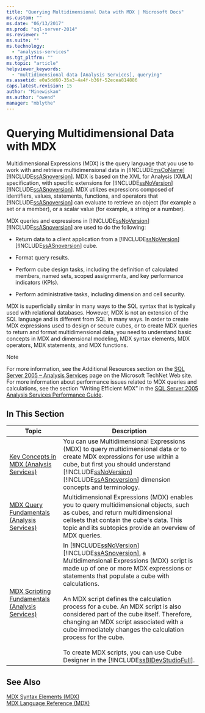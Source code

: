 ```yaml
---
title: "Querying Multidimensional Data with MDX | Microsoft Docs"
ms.custom: ""
ms.date: "06/13/2017"
ms.prod: "sql-server-2014"
ms.reviewer: ""
ms.suite: ""
ms.technology: 
  - "analysis-services"
ms.tgt_pltfrm: ""
ms.topic: "article"
helpviewer_keywords: 
  - "multidimensional data [Analysis Services], querying"
ms.assetid: e0a5dd60-35a3-4a4f-b36f-52ecea814886
caps.latest.revision: 15
author: "Minewiskan"
ms.author: "owend"
manager: "mblythe"
---
```

# Querying Multidimensional Data with MDX
  Multidimensional Expressions (MDX) is the query language that you use to work with and retrieve multidimensional data in [!INCLUDE[msCoName](../../../includes/msconame-md.md)] [!INCLUDE[ssASnoversion](../../../includes/ssasnoversion-md.md)]. MDX is based on the XML for Analysis (XMLA) specification, with specific extensions for [!INCLUDE[ssNoVersion](../../../includes/ssnoversion-md.md)] [!INCLUDE[ssASnoversion](../../../includes/ssasnoversion-md.md)]. MDX utilizes expressions composed of identifiers, values, statements, functions, and operators that [!INCLUDE[ssASnoversion](../../../includes/ssasnoversion-md.md)] can evaluate to retrieve an object (for example a set or a member), or a scalar value (for example, a string or a number).  
  
 MDX queries and expressions in [!INCLUDE[ssNoVersion](../../../includes/ssnoversion-md.md)] [!INCLUDE[ssASnoversion](../../../includes/ssasnoversion-md.md)] are used to do the following:  
  
-   Return data to a client application from a [!INCLUDE[ssNoVersion](../../../includes/ssnoversion-md.md)] [!INCLUDE[ssASnoversion](../../../includes/ssasnoversion-md.md)] cube.  
  
-   Format query results.  
  
-   Perform cube design tasks, including the definition of calculated members, named sets, scoped assignments, and key performance indicators (KPIs).  
  
-   Perform administrative tasks, including dimension and cell security.  
  
 MDX is superficially similar in many ways to the SQL syntax that is typically used with relational databases. However, MDX is not an extension of the SQL language and is different from SQL in many ways. In order to create MDX expressions used to design or secure cubes, or to create MDX queries to return and format multidimensional data, you need to understand basic concepts in MDX and dimensional modeling, MDX syntax elements, MDX operators, MDX statements, and MDX functions.  
  
> [!NOTE]  
>  For more information, see the Additional Resources section on the [SQL Server 2005 – Analysis Services](http://go.microsoft.com/fwlink/?LinkId=80853) page on the Microsoft TechNet Web site. For more information about performance issues related to MDX queries and calculations, see the section “Writing Efficient MDX” in the [SQL Server 2005 Analysis Services Performance Guide](http://go.microsoft.com/fwlink/?LinkId=81621).  
  
## In This Section  
  
|Topic|Description|  
|-----------|-----------------|  
|[Key Concepts in MDX &#40;Analysis Services&#41;](../key-concepts-in-mdx-analysis-services.md)|You can use Multidimensional Expressions (MDX) to query multidimensional data or to create MDX expressions for use within a cube, but first you should understand [!INCLUDE[ssNoVersion](../../../includes/ssnoversion-md.md)] [!INCLUDE[ssASnoversion](../../../includes/ssasnoversion-md.md)] dimension concepts and terminology.|  
|[MDX Query Fundamentals &#40;Analysis Services&#41;](mdx-query-fundamentals-analysis-services.md)|Multidimensional Expressions (MDX) enables you to query multidimensional objects, such as cubes, and return multidimensional cellsets that contain the cube's data. This topic and its subtopics provide an overview of MDX queries.|  
|[MDX Scripting Fundamentals &#40;Analysis Services&#41;](mdx-scripting-fundamentals-analysis-services.md)|In [!INCLUDE[ssNoVersion](../../../includes/ssnoversion-md.md)] [!INCLUDE[ssASnoversion](../../../includes/ssasnoversion-md.md)], a Multidimensional Expressions (MDX) script is made up of one or more MDX expressions or statements that populate a cube with calculations.<br /><br /> An MDX script defines the calculation process for a cube. An MDX script is also considered part of the cube itself. Therefore, changing an MDX script associated with a cube immediately changes the calculation process for the cube.<br /><br /> To create MDX scripts, you can use Cube Designer in the [!INCLUDE[ssBIDevStudioFull](../../../includes/ssbidevstudiofull-md.md)].|  
  
## See Also  
 [MDX Syntax Elements &#40;MDX&#41;](/sql/mdx/mdx-syntax-elements-mdx)   
 [MDX Language Reference &#40;MDX&#41;](/sql/mdx/mdx-language-reference-mdx)  
  
  
